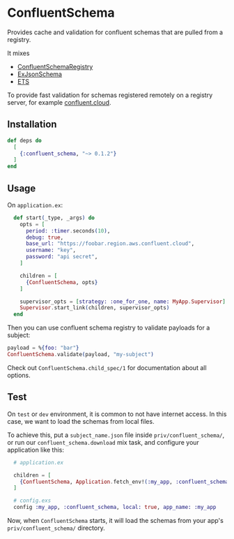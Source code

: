 # ConfluentSchema

Provides cache and validation for confluent schemas that are pulled from a registry.

It mixes 

* [ConfluentSchemaRegistry](https://github.com/cogini/confluent_schema_registry)
* [ExJsonSchema](https://github.com/jonasschmidt/ex_json_schema/)
* [ETS](https://www.erlang.org/doc/man/ets.html)

To provide fast validation for schemas registered remotely on a registry server, for example [confluent.cloud](confluent.cloud).

## Installation

```elixir
def deps do
  [
    {:confluent_schema, "~> 0.1.2"}
  ]
end
```

## Usage
On `application.ex`:

```elixir
  def start(_type, _args) do
    opts = [
      period: :timer.seconds(10),
      debug: true,
      base_url: "https://foobar.region.aws.confluent.cloud",
      username: "key",
      password: "api secret",
    ]

    children = [
      {ConfluentSchema, opts}
    ]

    supervisor_opts = [strategy: :one_for_one, name: MyApp.Supervisor]
    Supervisor.start_link(children, supervisor_opts)
  end
```

Then you can use confluent schema registry to validate payloads for a subject:

```elixir
payload = %{foo: "bar"}
ConfluentSchema.validate(payload, "my-subject")
```

Check out `ConfluentSchema.child_spec/1` for documentation about all options.

## Test
On `test` or `dev` environment, it is common to not have internet access. In this case,
we want to load the schemas from local files.

To achieve this, put a `subject_name.json` file inside `priv/confluent_schema/`, or run
our `confluent_schema.download` mix task, and configure your application like this:

```elixir
  # application.ex

  children = [
    {ConfluentSchema, Application.fetch_env!(:my_app, :confluent_schema)}
  ]

  # config.exs
  config :my_app, :confluent_schema, local: true, app_name: :my_app
```

Now, when `ConfluentSchema` starts, it will load the schemas from your app's `priv/confluent_schema/`
directory.
